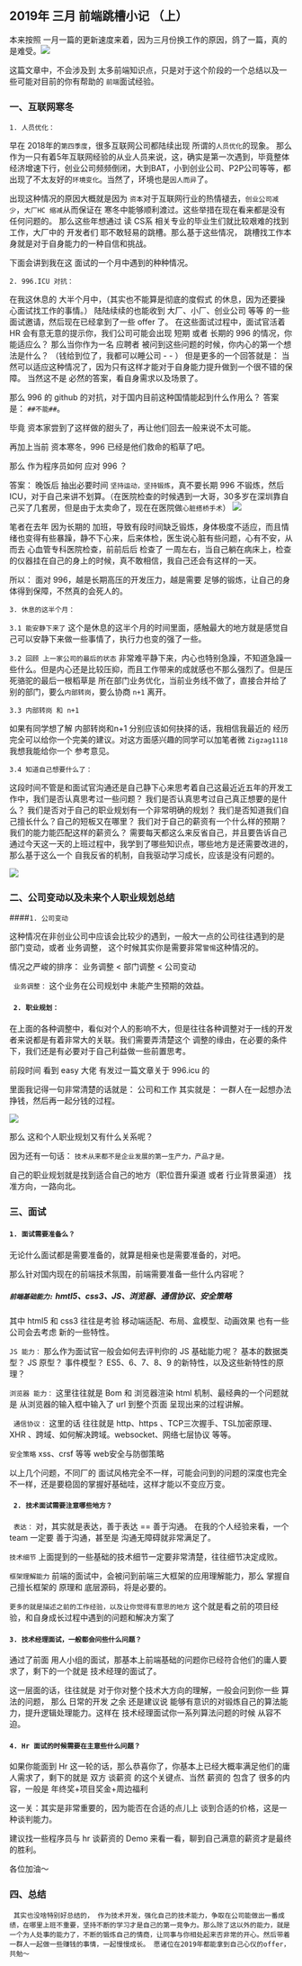 ## 2019年 三月 前端跳槽小记 （上）

本来按照 一月一篇的更新速度来着，因为三月份换工作的原因，鸽了一篇，真的是难受。![](https://img2018.cnblogs.com/blog/675289/201904/675289-20190401160712858-1059352394.jpg)
 
这篇文章中，不会涉及到 太多前端知识点，只是对于这个阶段的一个总结以及一些可能对目前的你有帮助的 `前端`面试经验。 
 
### 一、互联网寒冬

`1. 人员优化：` 

早在 2018年的`第四季度`，很多互联网公司都陆续出现 所谓的`人员优化`的现象。
那么作为一只有着5年互联网经验的从业人员来说，这，确实是第一次遇到，毕竟整体经济增速下行，创业公司频频倒闭，大到BAT，小到创业公司、P2P公司等等，都出现了不太友好的`环境变化`。当然了，环境也是`因人而异`了。

出现这种情况的原因大概就是因为 `资本`对于互联网行业的热情褪去，`创业公司减少`，`大厂HC 缩减`从而保证在 寒冬中能够顺利渡过。这些举措在现在看来都是没有任何问题的。 那么这些年想通过 读 CS系 相关专业的毕业生们就比较艰难的找到工作，大厂中的 开发者们 耶不敢轻易的跳槽。那么基于这些情况， 跳槽找工作本身就是对于自身能力的一种自信和挑战。

下面会讲到我在这 面试的一个月中遇到的种种情况。

`2. 996.ICU 对抗：`

在我这休息的 大半个月中，（其实也不能算是彻底的度假式 的休息，因为还要操心面试找工作的事情。） 陆陆续续的也能收到 大厂、小厂、创业公司 等等 的一些 面试邀请，然后现在已经拿到了一些 offer 了。 在这些面试过程中，面试官活着 HR 会有意无意的提示你，我们公司可能会出现 短期 或者 长期的 996 的情况，你能适应么？ 那么当你作为一名 应聘者 被问到这些问题的时候，你内心的第一个想法是什么？ （钱给到位了，我都可以睡公司 - - ） 但是更多的一个回答就是： 当然可以适应这种情况了，因为只有这样才能对于自身能力提升做到一个很不错的保障。  当然这不是 必然的答案，看自身需求以及场景了。
 
那么 996 的 github 的对抗，对于国内目前这种国情能起到什么作用么？
答案是： `##不能##`。

毕竟 资本家尝到了这样做的甜头了，再让他们回去一般来说不太可能。

再加上当前 资本寒冬，996 已经是他们救命的稻草了吧。

那么 作为程序员如何 应对 996 ？

答案： 晚饭后 抽出必要时间  `坚持运动，坚持锻炼`，真不要长期 996 不锻炼，然后 ICU，对于自己来讲不划算。（在医院检查的时候遇到一大哥，30多岁在深圳靠自己买了几套房，但是由于太卖命了，现在在医院做`心脏搭桥手术`）
![](https://img2018.cnblogs.com/blog/675289/201904/675289-20190401231048708-778930175.png)


笔者在去年 因为长期的 加班，导致有段时间缺乏锻炼，身体极度不适应，而且情绪也变得有些暴躁，静不下心来，后来体检，医生说心脏有些问题，心有不安，从而去 心血管专科医院检查，前前后后 检查了 一周左右，当自己躺在病床上，检查的仪器挂在自己的身上的时候，真不敢相信，我自己还会有这样的一天。

所以： 面对 996，越是长期高压的开发压力，越是需要 足够的锻炼，让自己的身体得到保障，不然真的会死人的。


`3. 休息的这半个月： `

`3.1 能安静下来了` 
这个是休息的这半个月的时间里面，感触最大的地方就是感觉自己可以安静下来做一些事情了，执行力也变的强了一些。

`3.2 回顾 上一家公司的最后的状态` 
非常难平静下来，内心也特别急躁，不知道急躁一些什么。但是内心还是比较压抑，而且工作带来的成就感也不那么强烈了。但是压死骆驼的最后一根稻草是 所在部门业务优化，当前业务线不做了，直接合并给了别的部门，要么`内部转岗`，要么协商 `n+1` 离开。

`3.3 内部转岗 和 n+1 `

如果有同学想了解 内部转岗和n+1 分别应该如何抉择的话，我相信我最近的 经历完全可以给你一个完美的建议。对这方面感兴趣的同学可以加笔者微  `Zigzag1118` 我想我能给你一个 参考意见。

`3.4 知道自己想要什么了：`

这段时间不管是和面试官沟通还是自己静下心来思考着自己这最近近五年的开发工作中，我们是否认真思考过一些问题？
我们是否认真思考过自己真正想要的是什么？
我们是否对于自己的职业规划有一个非常明确的规划？
我们是否知道我们自己擅长什么？自己的短板又在哪里？
我们对于自己的薪资有一个什么样的预期？
我们的能力能匹配这样的薪资么？
需要每天都这么来反省自己，并且要告诉自己通过今天这一天的上班过程中，我学到了哪些知识点，哪些地方是还需要改进的，那么基于这么一个 自我反省的机制，自我驱动学习成长，应该是没有问题的。

![](https://img2018.cnblogs.com/blog/675289/201904/675289-20190402154249821-374992180.gif)


### 二、公司变动以及未来个人职业规划总结

####` 1. 公司变动 `

这种情况在非创业公司中应该会比较少的遇到，一般大一点的公司往往遇到的是 部门变动，或者 业务调整， 这个时候其实你是需要非常`警惕`这种情况的。

情况之严峻的排序： 业务调整 < 部门调整 < 公司变动

` 业务调整：`  这个业务在公司规划中 未能产生预期的效益。

#### ` 2. 职业规划：`

在上面的各种调整中，看似对个人的影响不大，但是往往各种调整对于一线的开发者来说都是有着非常大的关联。我们需要弄清楚这个 调整的缘由，在必要的条件下，我们还是有必要对于自己利益做一些前置思考。

前段时间 看到 easy 大佬 有发过一篇文章关于 996.icu 的

里面我记得一句非常清楚的话就是： 公司和工作 其实就是： 一群人在一起想办法挣钱，然后再一起分钱的过程。

![](https://img2018.cnblogs.com/blog/675289/201904/675289-20190402160449342-1914195303.jpg)

那么 这和个人职业规划又有什么关系呢？

因为还有一句话： `技术从来都不是企业发展的第一生产力，产品才是。`

自己的职业规划就是找到适合自己的地方（职位晋升渠道 或者 行业背景渠道） 找准方向，一路向北。


### 三、面试

#### ` 1. 面试需要准备么？ `

无论什么面试都是需要准备的，就算是相亲也是需要准备的，对吧。

那么针对国内现在的前端技术氛围，前端需要准备一些什么内容呢？

##### `前端基础能力:`  hmtl5、css3、JS、浏览器、通信协议、安全策略

其中 html5 和 css3 往往是考验 移动端适配、布局、盒模型、动画效果
也有一些公司会去考虑 新的一些特性。

`JS 能力：` 那么作为面试官一般会如何去评判你的 JS 基础能力呢？
基本的数据类型？
JS 原型？ 事件模型？ ES5、6、7、8、9 的新特性，以及这些新特性的原理？

`浏览器 能力：`  这里往往就是 Bom 和 浏览器渲染 html 机制、最经典的一个问题就是 从浏览器的输入框中输入了 url  到整个页面 呈现出来的过程讲解。

` 通信协议：` 这里的话 往往就是 http、https 、TCP三次握手、TSL加密原理、XHR 、跨域、如何解决跨域。websocket、网络七层协议 等等。

` 安全策略 ` xss、crsf 等等 web安全与防御策略

以上几个问题，不同厂的 面试风格完全不一样，可能会问到的问题的深度也完全不一样，还是要稳固的掌握好基础哇，这样才能以不变应万变。


#### ` 2. 技术面试需要注意哪些地方？`

` 表达：` 对，其实就是表达，善于表达 == 善于沟通。 在我的个人经验来看，一个 team 一定要 善于沟通，甚至是 沟通无障碍就非常满足了。

` 技术细节 `  上面提到的一些基础的技术细节一定要非常清楚，往往细节决定成败。

` 框架理解能力 `  前端的面试中，会被问到前端三大框架的应用理解能力，那么 掌握自己擅长框架的 原理和 底层源码，将是必要的。

` 更多的就是描述之前的工作经验，以及让你觉得有意思的地方 `
这个就是看之前的项目经验，和自身成长过程中遇到的问题和解决方案了
 

#### ` 3. 技术经理面试，一般都会问些什么问题？ `

通过了前面 用人小组的面试，那基本上前端基础的问题你已经符合他们的庸人要求了，剩下的一个就是 技术经理的面试了。

这一层面的话，往往就是 对于你对整个技术大方向的理解，一般会问到你一些 算法的问题， 那么 日常的开发 之余 还是建议说 能够有意识的对锻炼自己的算法能力，提升逻辑处理能力。这样在 技术经理面试你一系列算法问题的时候 从容不迫。



#### ` 4. Hr 面试的时候需要在主意些什么问题？ `

如果你能面到 Hr 这一轮的话，那么恭喜你了，你基本上已经大概率满足他们的庸人需求了，剩下的就是 双方 谈薪资 的这个关键点、当然 薪资的 包含了 很多的内容，一般是 年终奖+项目奖金+周边福利

这一关：其实是非常重要的，因为能否在合适的点儿上 谈到合适的价格，这是一种谈判能力。

 建议找一些程序员与 hr 谈薪资的 Demo 来看一看，聊到自己满意的薪资才是最终的胜利。

各位加油～
 
### 四、总结

` 其实也没啥特别好总结的， 作为技术开发，强化自己的技术能力，争取在公司能做出一番成绩，在哪里上班不重要，坚持不断的学习才是自己的第一竞争力。那么除了这以外的能力，就是一个为人处事的能力了，不断的锻炼自己的情商，让同事与你相处起来否非常的开心。然后带着一群人一起做一些赚钱的事情，一起慢慢成长。 愿诸位在2019年都能拿到自己心仪的offer，共勉～`